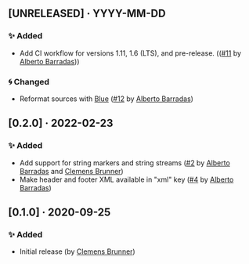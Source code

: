 ## [UNRELEASED] · YYYY-MM-DD
### ✨ Added
- Add CI workflow for versions 1.11, 1.6 (LTS), and pre-release. (([#11](https://github.com/cbrnr/XDF.jl/pull/11) by [Alberto Barradas](https://github.com/abcsds)))
### 🌀 Changed
- Reformat sources with [Blue](https://github.com/JuliaDiff/BlueStyle) ([#12](https://github.com/cbrnr/XDF.jl/pull/12) by [Alberto Barradas](https://github.com/abcsds))

## [0.2.0] · 2022-02-23
### ✨ Added
- Add support for string markers and string streams ([#2](https://github.com/cbrnr/XDF.jl/pull/2) by [Alberto Barradas](https://github.com/abcsds) and [Clemens Brunner](https://github.com/cbrnr))
- Make header and footer XML available in "xml" key ([#4](https://github.com/cbrnr/XDF.jl/pull/4) by [Alberto Barradas](https://github.com/abcsds))

## [0.1.0] · 2020-09-25
### ✨ Added
- Initial release (by [Clemens Brunner](https://github.com/cbrnr))
